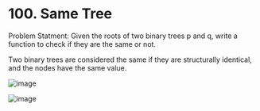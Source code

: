 # 100. Same Tree

Problem Statment: Given the roots of two binary trees p and q, write a function to check if they are the same or not.

Two binary trees are considered the same if they are structurally identical, and the nodes have the same value.

![image](https://github.com/aryanv175/leetcode/assets/91381804/3c346251-4a90-4126-84b2-3514e3c4ae05)

![image](https://github.com/aryanv175/leetcode/assets/91381804/8f695091-3e85-420d-907e-aed2dc24e7d2)
